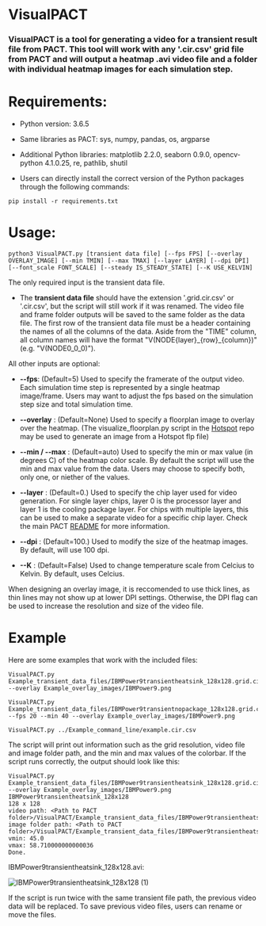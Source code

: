 # VisualPACT
### VisualPACT is a tool for generating a video for a transient result file from PACT. This tool will work with any '.cir.csv' grid file from PACT and will output a heatmap .avi video file and a folder with individual heatmap images for each simulation step.

# Requirements:

* Python version: 3.6.5

* Same libraries as PACT: sys, numpy, pandas, os, argparse

* Additional Python libraries: matplotlib 2.2.0, seaborn 0.9.0, opencv-python 4.1.0.25, re, pathlib, shutil

* Users can directly install the correct version of the Python packages through the following commands:
```
pip install -r requirements.txt
```

# Usage:

```
python3 VisualPACT.py [transient data file] [--fps FPS] [--overlay OVERLAY_IMAGE] [--min TMIN] [--max TMAX] [--layer LAYER] [--dpi DPI] [--font_scale FONT_SCALE] [--steady IS_STEADY_STATE] [--K USE_KELVIN]
```     

The only required input is the transient data file.

* The **transient data file** should have the extension '.grid.cir.csv' or '.cir.csv', but the script will still work if it was renamed. The video file and frame folder outputs will be saved to the same folder as the data file. The first row of the transient data file must be a header containing the names of all the columns of the data. Aside from the "TIME" column, all column names will have the format "V(NODE{layer}\_{row}\_{column})" (e.g. "V(NODE0\_0\_0)").

All other inputs are optional:

* **--fps**: (Default=5) Used to specify the framerate of the output video. Each simulation time step is represented by a single heatmap image/frame. Users may want to adjust the fps based on the simulation step size and total simulation time.

* **--overlay** : (Default=None) Used to specify a floorplan image to overlay over the heatmap. (The visualize_floorplan.py script in the [Hotspot](https://github.com/uvahotspot/HotSpot) repo may be used to generate an image from a Hotspot flp file)

* **--min / --max** : (Default=auto) Used to specify the min or max value (in degrees C) of the heatmap color scale. By default the script will use the min and max value from the data. Users may choose to specify both, only one, or niether of the values.

* **--layer** : (Default=0.) Used to specify the chip layer used for video generation. For single layer chips, layer 0 is the processor layer and layer 1 is the cooling package layer. For chips with multiple layers, this can be used to make a separate video for a specific chip layer. Check the main PACT [README](https://github.com/peaclab/PACT) for more information.

* **--dpi** : (Default=100.) Used to modify the size of the heatmap images. By default, will use 100 dpi.

* **--K** : (Default=False) Used to change temperature scale from Celcius to Kelvin. By default, uses Celcius. 

When designing an overlay image, it is reccomended to use thick lines, as thin lines may not show up at lower DPI settings. Otherwise, the DPI flag can be used to increase the resolution and size of the video file.

# Example
Here are some examples that work with the included files:

```
VisualPACT.py Example_transient_data_files/IBMPower9transientheatsink_128x128.grid.cir.csv --overlay Example_overlay_images/IBMPower9.png
```
```
VisualPACT.py Example_transient_data_files/IBMPower9transientnopackage_128x128.grid.cir.csv --fps 20 --min 40 --overlay Example_overlay_images/IBMPower9.png 
```
```
VisualPACT.py ../Example_command_line/example.cir.csv
```
The script will print out information such as the grid resolution, video file and image folder path, and the min and max values of the colorbar. If the script runs correctly, the output should look like this:
```
VisualPACT.py Example_transient_data_files/IBMPower9transientheatsink_128x128.grid.cir.csv --overlay Example_overlay_images/IBMPower9.png
IBMPower9transientheatsink_128x128
128 x 128
video path: <Path to PACT folder>/VisualPACT/Example_transient_data_files/IBMPower9transientheatsink_128x128.avi
image folder path: <Path to PACT folder>/VisualPACT/Example_transient_data_files/IBMPower9transientheatsink_128x128_frames/
vmin: 45.0         
vmax: 58.710000000000036
Done.                  
```
IBMPower9transientheatsink_128x128.avi:

![IBMPower9transientheatsink_128x128 (1)](https://user-images.githubusercontent.com/12175631/125837775-d0e5aa7a-a29e-4a1e-9e15-b8379312034f.gif)

If the script is run twice with the same transient file path, the previous video data will be replaced. To save previous video files, users can rename or move the files.
